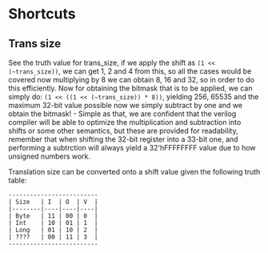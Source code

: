 
# Shortcuts

## Trans size
See the truth value for trans_size, if we apply the shift as `(1 << (~trans_size))`, we can get 1, 2 and 4 from this, so all the cases would be covered now multiplying by 8 we can obtain 8, 16 and 32, so in order to do this efficiently. Now for obtaining the bitmask that is to be applied, we can simply do: `(1 << ((1 << (~trans_size)) * 8))`, yielding 256, 65535 and the maximum 32-bit value possible now we simply subtract by one and we obtain the bitmask! - Simple as that, we are confident that the verilog compiler will be able to optimize the multiplication and subtraction into shifts or some other semantics, but these are provided for readability, remember that when shifting the 32-bit register into a 33-bit one, and performing a subtrction will always yield a 32'hFFFFFFFF value due to how unsigned numbers work.

Translation size can be converted onto a shift value given the following truth table:
```
-------------------------
| Size   | I  | O  | V  |
|--------|----|----|----|
| Byte   | 11 | 00 | 0  |
| Int    | 10 | 01 | 1  |
| Long   | 01 | 10 | 2  |
| ????   | 00 | 11 | 3  |
-------------------------
```
